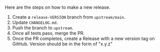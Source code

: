 Here are the steps on how to make a new release.

1. Create a `release-VERSION` branch from `upstream/main`.
2. Update `CHANGELOG.md`.
3. Push the branch to `upstream`.
4. Once all tests pass, merge the PR.
5. Once the PR completes, create a Release with a new version tag on GitHub.
   Version should be in the form of "x.y.z"
